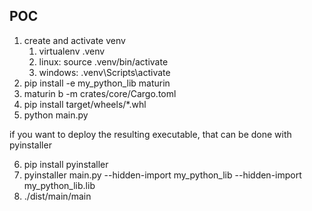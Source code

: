 ## POC

1. create and activate venv
    1. virtualenv .venv
    2. linux: source .venv/bin/activate
    3. windows: .venv\Scripts\activate
2. pip install -e my_python_lib maturin
3. maturin b -m crates/core/Cargo.toml
4. pip install target/wheels/*.whl
5. python main.py

if you want to deploy the resulting executable, that can be done with pyinstaller

6. pip install pyinstaller
7. pyinstaller main.py --hidden-import my_python_lib --hidden-import my_python_lib.lib
8. ./dist/main/main

